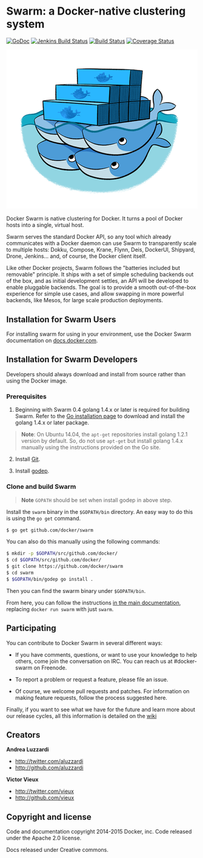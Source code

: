 # Swarm: a Docker-native clustering system

[![GoDoc](https://godoc.org/github.com/docker/swarm?status.png)](https://godoc.org/github.com/docker/swarm)
[![Jenkins Build Status](https://jenkins.dockerproject.org/view/Swarm/job/Swarm%20Master/badge/icon)](https://jenkins.dockerproject.org/view/Swarm/job/Swarm%20Master/)
[![Build Status](https://travis-ci.org/docker/swarm.svg?branch=master)](https://travis-ci.org/docker/swarm)
[![Coverage Status](https://coveralls.io/repos/docker/swarm/badge.svg)](https://coveralls.io/r/docker/swarm)

![Docker Swarm Logo](logo.png?raw=true "Docker Swarm Logo")

Docker Swarm is native clustering for Docker. It turns a pool of Docker hosts
into a single, virtual host.

Swarm serves the standard Docker API, so any tool which already communicates
with a Docker daemon can use Swarm to transparently scale to multiple hosts:
Dokku, Compose, Krane, Flynn, Deis, DockerUI, Shipyard, Drone, Jenkins... and,
of course, the Docker client itself.

Like other Docker projects, Swarm follows the "batteries included but removable"
principle. It ships with a set of simple scheduling backends out of the box, and as
initial development settles, an API will be developed to enable pluggable backends.
The goal is to provide a smooth out-of-the-box experience for simple use cases, and
allow swapping in more powerful backends, like Mesos, for large scale production
deployments.

## Installation for Swarm Users

For installing swarm for using in your environment, use the Docker Swarm
documentation on [docs.docker.com](http://docs.docker.com/swarm/).

## Installation for Swarm Developers

Developers should always download and install from source rather than
using the Docker image.

### Prerequisites

1. Beginning with Swarm 0.4 golang 1.4.x or later is required for building Swarm. 
Refer to the [Go installation page](https://golang.org/doc/install#install)
to download and install the golang 1.4.x or later package.
> **Note**: On Ubuntu 14.04, the `apt-get` repositories install golang 1.2.1 version by
> default. So, do not use `apt-get` but install golang 1.4.x manually using the
> instructions provided on the Go site.

2. Install [Git](https://git-scm.com/book/en/v2/Getting-Started-Installing-Git).

3. Install [godep](https://github.com/tools/godep).

### Clone and build Swarm

> **Note** `GOPATH` should be set when install godep in above step.

Install the `swarm` binary in the `$GOPATH/bin` directory. An easy way to do this 
is using the `go get` command.

```bash
$ go get github.com/docker/swarm
```

You can also do this manually using the following commands:

```bash
$ mkdir -p $GOPATH/src/github.com/docker/
$ cd $GOPATH/src/github.com/docker/
$ git clone https://github.com/docker/swarm
$ cd swarm
$ $GOPATH/bin/godep go install .
```

Then you can find the swarm binary under `$GOPATH/bin`.

From here, you can follow the instructions [in the main documentation](http://docs.docker.com/swarm/),
replacing `docker run swarm` with just `swarm`.

## Participating

You can contribute to Docker Swarm in several different ways:

  - If you have comments, questions, or want to use your knowledge to help others, come join the conversation on IRC. You can reach us at #docker-swarm on Freenode.

  - To report a problem or request a feature, please file an issue.

  - Of course, we welcome pull requests and patches. For information on making feature requests, follow the process suggested here.

Finally, if you want to see what we have for the future and learn more about our release cycles, all this information is detailed on the [wiki](https://github.com/docker/swarm/wiki)


## Creators

**Andrea Luzzardi**

- <http://twitter.com/aluzzardi>
- <http://github.com/aluzzardi>

**Victor Vieux**

- <http://twitter.com/vieux>
- <http://github.com/vieux>

## Copyright and license

Code and documentation copyright 2014-2015 Docker, inc. Code released under the
Apache 2.0 license.

Docs released under Creative commons.
